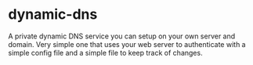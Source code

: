 dynamic-dns
===========

A private dynamic DNS service you can setup on your own server and domain. 
Very simple one that uses your web server to authenticate with a simple config
file and a simple file to keep track of changes.
